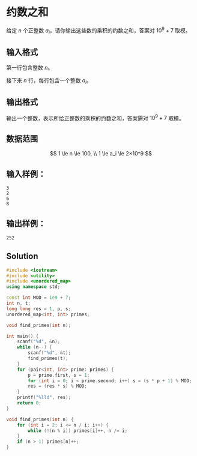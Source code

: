 # 约数之和

给定 $n$ 个正整数 $a_i$，请你输出这些数的乘积的约数之和，答案对 $10^9+7$ 取模。

## 输入格式

第一行包含整数 $n$。

接下来 $n$ 行，每行包含一个整数 $a_i$。

## 输出格式

输出一个整数，表示所给正整数的乘积的约数之和，答案需对 $10^9+7$ 取模。

## 数据范围

$$
1 \le n \le 100, \\
1 \le a_i \le 2×10^9
$$

## 输入样例：

```text
3
2
6
8
```

## 输出样例：

```text
252
```

## Solution

```Cpp
#include <iostream>
#include <utility>
#include <unordered_map>
using namespace std;

const int MOD = 1e9 + 7;
int n, t;
long long res = 1, p, s;
unordered_map<int, int> primes;

void find_primes(int n);

int main() {
    scanf("%d", &n);
    while (n--) {
        scanf("%d", &t);
        find_primes(t);
    }
    for (pair<int, int> prime: primes) {
        p = prime.first, s = 1;
        for (int i = 0; i < prime.second; i++) s = (s * p + 1) % MOD;
        res = (res * s) % MOD;
    }
    printf("%lld", res);
    return 0;
}

void find_primes(int n) {
    for (int i = 2; i <= n / i; i++) {
        while (!(n % i)) primes[i]++, n /= i;
    }
    if (n > 1) primes[n]++;
}
```
